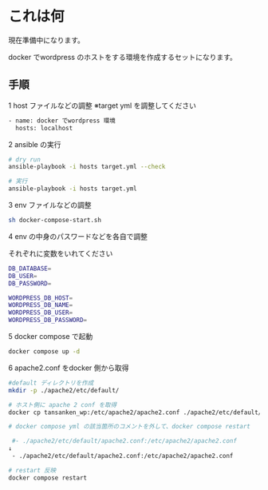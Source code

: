 # これは何

現在準備中になります。

docker でwordpress のホストをする環境を作成するセットになります。


## 手順
1 host ファイルなどの調整
※target yml を調整してください
```bash
- name: docker でwordpress 環境
  hosts: localhost

```

2 ansible の実行

```bash
# dry run
ansible-playbook -i hosts target.yml --check

# 実行
ansible-playbook -i hosts target.yml
```

3 env ファイルなどの調整

```bash
sh docker-compose-start.sh
```

4 env の中身のパスワードなどを各自で調整

それぞれに変数をいれてください
```bash
DB_DATABASE=
DB_USER=
DB_PASSWORD=

WORDPRESS_DB_HOST=
WORDPRESS_DB_NAME=
WORDPRESS_DB_USER=
WORDPRESS_DB_PASSWORD=
```

5 docker compose で起動
```bash
docker compose up -d
```

6 apache2.conf をdocker 側から取得
```bash
#default ディレクトリを作成
mkdir -p ./apache2/etc/default/

# ホスト側に apache 2 conf を取得
docker cp tansanken_wp:/etc/apache2/apache2.conf ./apache2/etc/default/apache2.conf

# docker compose yml の該当箇所のコメントを外して、docker compose restart

 #- ./apache2/etc/default/apache2.conf:/etc/apache2/apache2.conf
↓
 - ./apache2/etc/default/apache2.conf:/etc/apache2/apache2.conf

# restart 反映
docker compose restart
```